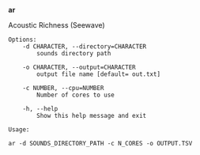**ar**

Acoustic Richness (Seewave)

```
Options:
	-d CHARACTER, --directory=CHARACTER
		sounds directory path

	-o CHARACTER, --output=CHARACTER
		output file name [default= out.txt]

	-c NUMBER, --cpu=NUMBER
		Number of cores to use

	-h, --help
		Show this help message and exit
```


```
Usage:

ar -d SOUNDS_DIRECTORY_PATH -c N_CORES -o OUTPUT.TSV
```
